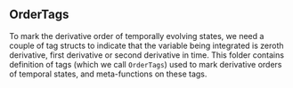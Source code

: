 ## OrderTags

To mark the derivative order of temporally evolving states, we need a couple of tag structs to indicate that the
variable being integrated is zeroth derivative, first derivative or second derivative in time. This folder contains
definition of tags (which we call `OrderTags`) used to mark derivative orders of temporal states, and meta-functions on
these tags.
